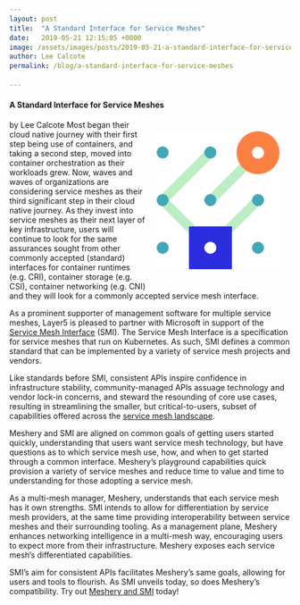 ```yaml
---
layout: post
title:  "A Standard Interface for Service Meshes"
date:   2019-05-21 12:15:05 +0000
image: /assets/images/posts/2019-05-21-a-standard-interface-for-service-meshes/smi-logo.png
author: Lee Calcote
permalink: /blog/a-standard-interface-for-service-meshes

---
```

<h4> A Standard Interface for Service Meshes</h4>
by Lee Calcote

<div class="row" style="float:right;padding:20px;text-align:center;">
<a href="https://smi-spec.io" rel="nofollow"><img src="/assets/images/posts/2019-05-21-a-standard-interface-for-service-meshes/smi-logo.png" alt="" width="220"  /></a>
</div>
Most began their cloud native journey with their first step being use of containers, and taking a second step, moved into container orchestration as their workloads grew. Now, waves and waves of organizations are considering service meshes as their third significant step in their cloud native journey. As they invest into service meshes as their next layer of key infrastructure, users will continue to look for the same assurances sought from other commonly accepted (standard) interfaces for container runtimes (e.g. CRI), container storage (e.g. CSI), container networking (e.g. CNI) and they will look for a commonly accepted service mesh interface.

As a prominent supporter of management software for multiple service meshes, Layer5 is pleased to partner with Microsoft in support of the [Service Mesh Interface](https://smi-spec.io) (SMI). The Service Mesh Interface is a specification for service meshes that run on Kubernetes. As such, SMI defines a common standard that can be implemented by a variety of service mesh projects and vendors.

Like standards before SMI, consistent APIs inspire confidence in infrastructure stability, community-managed APIs assuage technology and vendor lock-in concerns, and steward the resounding of core use cases, resulting in streamlining the smaller, but critical-to-users, subset of capabilities offered across the [service mesh landscape](https://layer5.io/landscape). 

Meshery and SMI are aligned on common goals of getting users started quickly, understanding that users want service mesh technology, but have questions as to which service mesh use, how, and when to get started through a common interface. Meshery’s playground capabilities quick provision a variety of service meshes and reduce time to value and time to understanding for those adopting a service mesh.

As a multi-mesh manager, Meshery, understands that each service mesh has it own strengths. SMI intends to allow for differentiation by service mesh providers, at the same time providing interoperability between service meshes and their surrounding tooling. As a management plane, Meshery enhances networking intelligence in a multi-mesh way, encouraging users to expect more from their infrastructure. Meshery exposes each service mesh’s differentiated capabilities. 

SMI’s aim for consistent APIs facilitates Meshery’s same goals, allowing for users and tools to flourish. As SMI unveils today, so does Meshery’s compatibility. Try out [Meshery and SMI](https://layer5.io/meshery) today!
